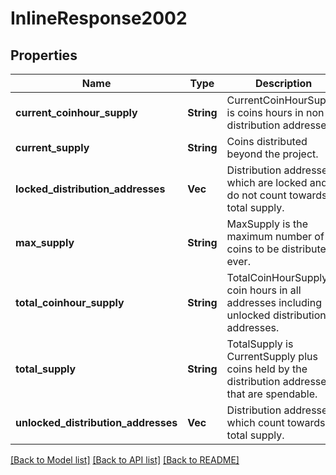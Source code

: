 # InlineResponse2002

## Properties

Name | Type | Description | Notes
------------ | ------------- | ------------- | -------------
**current_coinhour_supply** | **String** | CurrentCoinHourSupply is coins hours in non distribution addresses. | [optional] 
**current_supply** | **String** | Coins distributed beyond the project. | [optional] 
**locked_distribution_addresses** | **Vec<String>** | Distribution addresses which are locked and do not count towards total supply. | [optional] 
**max_supply** | **String** | MaxSupply is the maximum number of coins to be distributed ever. | [optional] 
**total_coinhour_supply** | **String** | TotalCoinHourSupply is coin hours in all addresses including unlocked distribution addresses. | [optional] 
**total_supply** | **String** | TotalSupply is CurrentSupply plus coins held by the distribution addresses that are spendable. | [optional] 
**unlocked_distribution_addresses** | **Vec<String>** | Distribution addresses which count towards total supply. | [optional] 

[[Back to Model list]](../README.md#documentation-for-models) [[Back to API list]](../README.md#documentation-for-api-endpoints) [[Back to README]](../README.md)


